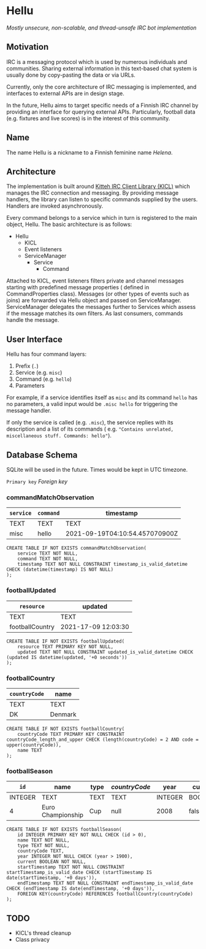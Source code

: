 # Hellu

*Mostly unsecure, non-scalable, and thread-unsafe IRC bot implementation*

## Motivation

IRC is a messaging protocol which is used by numerous individuals and communities. Sharing external information in this
text-based chat system is usually done by copy-pasting the data or via URLs.

Currently, only the core architecture of IRC messaging is implemented, and interfaces to external APIs are in design
stage.

In the future, Hellu aims to target specific needs of a Finnish IRC channel by providing an interface for querying
external APIs. Particularly, football data (e.g. fixtures and live scores) is in the interest of this community.

## Name

The name Hellu is a nickname to a Finnish feminine name *Helena*.

## Architecture

The implementation is built around [Kitteh IRC Client Library (KICL)](https://kitteh.org/irc-client-library/) which
manages the IRC connection and messaging. By providing message handlers, the library can listen to specific commands
supplied by the users. Handlers are invoked asynchronously.

Every command belongs to a service which in turn is registered to the main object, Hellu. The basic architecture is as
follows:

- Hellu
	- KICL
	- Event listeners
	- ServiceManager
		- Service
			- Command

Attached to KICL, event listeners filters private and channel messages starting with predefined message properties (
defined in CommandProperties class). Messages (or other types of events such as joins) are forwarded via Hellu object
and passed on ServiceManager. ServiceManager delegates the messages further to Services which assess if the message
matches its own filters. As last consumers, commands handle the message.

## User Interface

Hellu has four command layers:

1. Prefix (`.`)
2. Service (e.g. `misc`)
3. Command (e.g. `hello`)
4. Parameters

For example, if a service identifies itself as `misc` and its command `hello` has no parameters, a valid input would
be `.misc hello` for triggering the message handler.

If only the service is called (e.g. `.misc`), the service replies with its description and a list of its commands (
e.g. `"Contains unrelated, miscellaneous stuff. Commands: hello"`).

## Database Schema

SQLite will be used in the future. Times would be kept in UTC timezone.

`Primary key`
*Foreign key*

### commandMatchObservation

| `service` | `command` | timestamp |
| --- | --- | --- |
| TEXT | TEXT | TEXT
| misc | hello | 2021-09-19T04:10:54.457070900Z |

```roomsql
CREATE TABLE IF NOT EXISTS commandMatchObservation(
	service TEXT NOT NULL,
	command TEXT NOT NULL,
	timestamp TEXT NOT NULL CONSTRAINT timestamp_is_valid_datetime CHECK (datetime(timestamp) IS NOT NULL)
);
```

### footballUpdated

| `resource` | updated |
| --- | --- |
| TEXT | TEXT |
| footballCountry | 2021-17-09 12:03:30 |

```roomsql
CREATE TABLE IF NOT EXISTS footballUpdated(
	resource TEXT PRIMARY KEY NOT NULL,
	updated TEXT NOT NULL CONSTRAINT updated_is_valid_datetime CHECK (updated IS datetime(updated, '+0 seconds'))
);
```

### footballCountry

| `countryCode` | name |
| --- | --- |
| TEXT | TEXT |
| DK | Denmark

```roomsql
CREATE TABLE IF NOT EXISTS footballCountry(
	countryCode TEXT PRIMARY KEY CONSTRAINT countryCode_length_and_upper CHECK (length(countryCode) = 2 AND code = upper(countryCode)),
	name TEXT
);
```

### footballSeason

| `id` | name | type | *countryCode* | year | current | start | end |
| --- | --- | --- | --- | --- | --- | --- | --- |
| INTEGER | TEXT | TEXT | TEXT | INTEGER | BOOLEAN | TEXT | TEXT |
| 4     | Euro Championship |  Cup | null | 2008 | false | 2008-06-07 | 2008-06-29

```roomsql
CREATE TABLE IF NOT EXISTS footballSeason(
	id INTEGER PRIMARY KEY NOT NULL CHECK (id > 0),
	name TEXT NOT NULL,
	type TEXT NOT NULL,
	countryCode TEXT,
	year INTEGER NOT NULL CHECK (year > 1900),
	current BOOLEAN NOT NULL,
	startTimestamp TEXT NOT NULL CONSTRAINT startTimestamp_is_valid_date CHECK (startTimestamp IS date(startTimestamp, '+0 days')),
	endTimestamp TEXT NOT NULL CONSTRAINT endTimestamp_is_valid_date CHECK (endTimestamp IS date(endTimestamp, '+0 days')),
	FOREIGN KEY(countryCode) REFERENCES footballCountry(countryCode)
);
```

## TODO

- KICL's thread cleanup
- Class privacy
